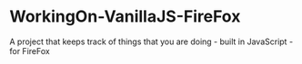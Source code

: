 # WorkingOn-VanillaJS-FireFox
A project that keeps track of things that you are doing - built in JavaScript - for FireFox
